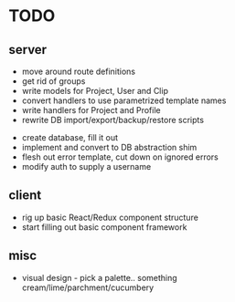 # TODO

## server

+ move around route definitions
+ get rid of groups
+ write models for Project, User and Clip
+ convert handlers to use parametrized template names
+ write handlers for Project and Profile
+ rewrite DB import/export/backup/restore scripts
- create database, fill it out
- implement and convert to DB abstraction shim
- flesh out error template, cut down on ignored errors
- modify auth to supply a username

## client

- rig up basic React/Redux component structure
- start filling out basic component framework

## misc

- visual design - pick a palette.. something cream/lime/parchment/cucumbery

